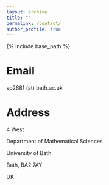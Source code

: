 ```yaml
---
layout: archive
title: ""
permalink: /contact/
author_profile: true
---
```


{% include base_path %}

Email
======
sp2681 (at) bath.ac.uk

Address
======
4 West

Department of Mathematical Sciences

University of Bath

Bath, BA2 7AY

UK
